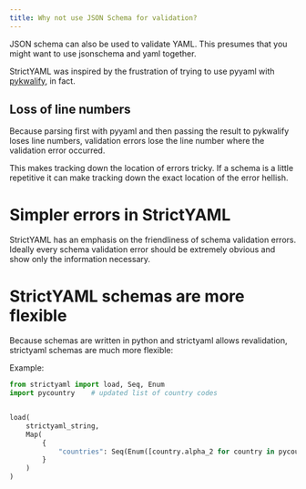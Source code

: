 ```yaml
---
title: Why not use JSON Schema for validation?
---
```


JSON schema can also be used to validate YAML. This presumes that
you might want to use jsonschema and yaml together.

StrictYAML was inspired by the frustration of trying to use
pyyaml with [pykwalify](https://pykwalify.readthedocs.io/),
in fact.

## Loss of line numbers

Because parsing first with pyyaml and then passing the result
to pykwalify loses line numbers, validation errors lose the
line number where the validation error occurred.

This makes tracking down the location of errors tricky. If
a schema is a little repetitive it can make tracking down
the exact location of the error hellish.

# Simpler errors in StrictYAML

StrictYAML has an emphasis on the friendliness of schema
validation errors. Ideally every schema validation error
should be extremely obvious and show only the information
necessary.

# StrictYAML schemas are more flexible

Because schemas are written in python and strictyaml allows
revalidation, strictyaml schemas are much more flexible:

Example:

```python
from strictyaml import load, Seq, Enum
import pycountry    # updated list of country codes


load(
    strictyaml_string,
    Map(
        {
            "countries": Seq(Enum([country.alpha_2 for country in pycountry.countries]))
        }
    )
)
```
